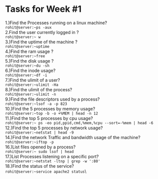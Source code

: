 Tasks for Week #1
=================
1.)Find the Processes running on a linux machine?\
  ```rohit@server:~ps -aux```\
2.Find the user currently logged in ?\
  ```rohit@server:~ w```\
3.)Find the uptime of the machine ?\
  ```rohit@server:~uptime```\
4.)Find the ram usage ?\
  ```rohit@server:~free```\
5.)Find the disk usage ?\
  ```rohit@server:~du -sh```\
6.)Find the inode usage?\
  ```rohit@server:~df -i```\
7.)Find the ulimit of a user?\
  ```rohit@server:~ulimit -Ha```\
8.)Find the ulimit of the process?\
  ```rohit@server:~ulimit -n```\
9.)Find the file descriptors used by a process?\
  ```rohit@server:~lsof -a -p 823```\
10.)Find the 5 processes by memory usage?\
```rohit@server:~top -b -o +%MEM | head -n 12```\
11.)Find the top 5 processes by cpu usage?\
```rohit@server:~ ps -eo pid,ppid,cmd,%mem,%cpu --sort=-%mem | head -6```\
12.)Find the top 5 processes by network usage?\
```rohit@server:~netstat | head -9```\
14.)Find the network Traffic and bandwidth usage of the machine?\
```rohit@server:~iftop -p```\
16.)List files opened by a process?\
```rohit@server:~ sudo lsof | head```\
17.)List Processes listening on a specific port?\
```rohit@server:~netstat -ltnp | grep -w ':80'```\
18.)Find the status of the service?\
```rohit@server:~service apache2 status```\


